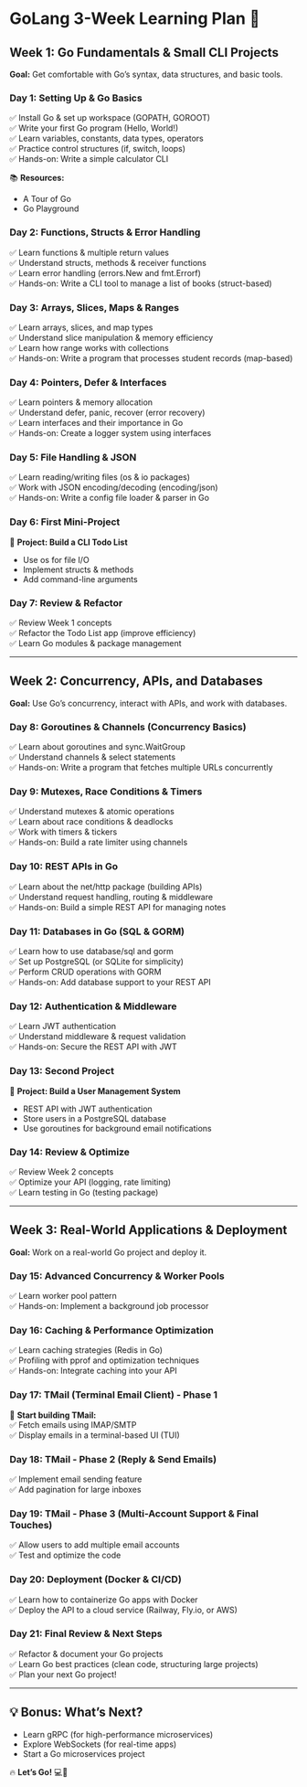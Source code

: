 # **GoLang 3-Week Learning Plan 🚀**

## **Week 1: Go Fundamentals & Small CLI Projects**  
**Goal:** Get comfortable with Go’s syntax, data structures, and basic tools.

### **Day 1: Setting Up & Go Basics**
✅ Install Go & set up workspace (GOPATH, GOROOT)  
✅ Write your first Go program (Hello, World!)  
✅ Learn variables, constants, data types, operators  
✅ Practice control structures (if, switch, loops)  
✅ Hands-on: Write a simple calculator CLI  

📚 **Resources:**  
- A Tour of Go  
- Go Playground  

### **Day 2: Functions, Structs & Error Handling**
✅ Learn functions & multiple return values  
✅ Understand structs, methods & receiver functions  
✅ Learn error handling (errors.New and fmt.Errorf)  
✅ Hands-on: Write a CLI tool to manage a list of books (struct-based)  

### **Day 3: Arrays, Slices, Maps & Ranges**
✅ Learn arrays, slices, and map types  
✅ Understand slice manipulation & memory efficiency  
✅ Learn how range works with collections  
✅ Hands-on: Write a program that processes student records (map-based)  

### **Day 4: Pointers, Defer & Interfaces**
✅ Learn pointers & memory allocation  
✅ Understand defer, panic, recover (error recovery)  
✅ Learn interfaces and their importance in Go  
✅ Hands-on: Create a logger system using interfaces  

### **Day 5: File Handling & JSON**
✅ Learn reading/writing files (os & io packages)  
✅ Work with JSON encoding/decoding (encoding/json)  
✅ Hands-on: Write a config file loader & parser in Go  

### **Day 6: First Mini-Project**
📌 **Project: Build a CLI Todo List**  
- Use os for file I/O  
- Implement structs & methods  
- Add command-line arguments  

### **Day 7: Review & Refactor**
✅ Review Week 1 concepts  
✅ Refactor the Todo List app (improve efficiency)  
✅ Learn Go modules & package management  

---

## **Week 2: Concurrency, APIs, and Databases**  
**Goal:** Use Go’s concurrency, interact with APIs, and work with databases.

### **Day 8: Goroutines & Channels (Concurrency Basics)**
✅ Learn about goroutines and sync.WaitGroup  
✅ Understand channels & select statements  
✅ Hands-on: Write a program that fetches multiple URLs concurrently  

### **Day 9: Mutexes, Race Conditions & Timers**
✅ Understand mutexes & atomic operations  
✅ Learn about race conditions & deadlocks  
✅ Work with timers & tickers  
✅ Hands-on: Build a rate limiter using channels  

### **Day 10: REST APIs in Go**
✅ Learn about the net/http package (building APIs)  
✅ Understand request handling, routing & middleware  
✅ Hands-on: Build a simple REST API for managing notes  

### **Day 11: Databases in Go (SQL & GORM)**
✅ Learn how to use database/sql and gorm  
✅ Set up PostgreSQL (or SQLite for simplicity)  
✅ Perform CRUD operations with GORM  
✅ Hands-on: Add database support to your REST API  

### **Day 12: Authentication & Middleware**
✅ Learn JWT authentication  
✅ Understand middleware & request validation  
✅ Hands-on: Secure the REST API with JWT  

### **Day 13: Second Project**
📌 **Project: Build a User Management System**  
- REST API with JWT authentication  
- Store users in a PostgreSQL database  
- Use goroutines for background email notifications  

### **Day 14: Review & Optimize**
✅ Review Week 2 concepts  
✅ Optimize your API (logging, rate limiting)  
✅ Learn testing in Go (testing package)  

---

## **Week 3: Real-World Applications & Deployment**  
**Goal:** Work on a real-world Go project and deploy it.

### **Day 15: Advanced Concurrency & Worker Pools**
✅ Learn worker pool pattern  
✅ Hands-on: Implement a background job processor  

### **Day 16: Caching & Performance Optimization**
✅ Learn caching strategies (Redis in Go)  
✅ Profiling with pprof and optimization techniques  
✅ Hands-on: Integrate caching into your API  

### **Day 17: TMail (Terminal Email Client) - Phase 1**
📌 **Start building TMail:**  
✅ Fetch emails using IMAP/SMTP  
✅ Display emails in a terminal-based UI (TUI)  

### **Day 18: TMail - Phase 2 (Reply & Send Emails)**
✅ Implement email sending feature  
✅ Add pagination for large inboxes  

### **Day 19: TMail - Phase 3 (Multi-Account Support & Final Touches)**
✅ Allow users to add multiple email accounts  
✅ Test and optimize the code  

### **Day 20: Deployment (Docker & CI/CD)**
✅ Learn how to containerize Go apps with Docker  
✅ Deploy the API to a cloud service (Railway, Fly.io, or AWS)  

### **Day 21: Final Review & Next Steps**
✅ Refactor & document your Go projects  
✅ Learn Go best practices (clean code, structuring large projects)  
✅ Plan your next Go project!  

---

## **💡 Bonus: What’s Next?**
- Learn gRPC (for high-performance microservices)  
- Explore WebSockets (for real-time apps)  
- Start a Go microservices project  

🔥 **Let’s Go!** 💻🚀
